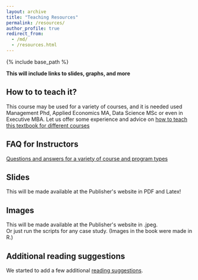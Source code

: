 ```yaml
---
layout: archive
title: "Teaching Resources"
permalink: /resources/
author_profile: true
redirect_from:
  - /md/
  - /resources.html
---
```


{% include base_path %}

**This will include links to slides, graphs, and more**


## How to to teach it?
This course may be used for a variety of courses, and it is needed used Management Phd, Applied Economics MA, Data Science MSc or even in Executive MBA. Let us offer some experience and advice on [how to teach this textbook for different courses](/teaching-guide/)


## FAQ for Instructors
[Questions and answers for a variety of course and program types](/instructor-faq/)

## Slides
This will be made available at the Publisher's website in PDF and Latex!

## Images
This will be made available at the Publisher's website in .jpeg.  
Or just run the scripts for any case study. (Images in the book were made in R.) 

## Additional reading suggestions
We started to add a few additional [reading suggestions](/additional-reading/). 
